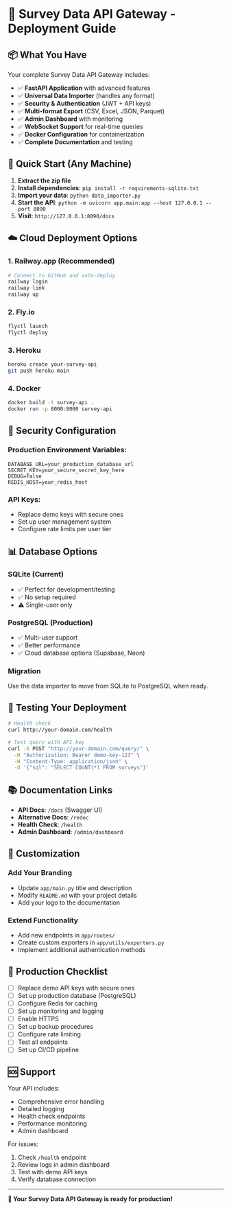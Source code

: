 # 🚀 Survey Data API Gateway - Deployment Guide

## 📦 **What You Have**

Your complete Survey Data API Gateway includes:

- ✅ **FastAPI Application** with advanced features
- ✅ **Universal Data Importer** (handles any format)
- ✅ **Security & Authentication** (JWT + API keys)
- ✅ **Multi-format Export** (CSV, Excel, JSON, Parquet)
- ✅ **Admin Dashboard** with monitoring
- ✅ **WebSocket Support** for real-time queries
- ✅ **Docker Configuration** for containerization
- ✅ **Complete Documentation** and testing

## 🎯 **Quick Start (Any Machine)**

1. **Extract the zip file**
2. **Install dependencies**: `pip install -r requirements-sqlite.txt`
3. **Import your data**: `python data_importer.py`
4. **Start the API**: `python -m uvicorn app.main:app --host 127.0.0.1 --port 8090`
5. **Visit**: `http://127.0.0.1:8090/docs`

## ☁️ **Cloud Deployment Options**

### **1. Railway.app (Recommended)**
```bash
# Connect to GitHub and auto-deploy
railway login
railway link
railway up
```

### **2. Fly.io**
```bash
flyctl launch
flyctl deploy
```

### **3. Heroku**
```bash
heroku create your-survey-api
git push heroku main
```

### **4. Docker**
```bash
docker build -t survey-api .
docker run -p 8000:8000 survey-api
```

## 🔐 **Security Configuration**

### Production Environment Variables:
```env
DATABASE_URL=your_production_database_url
SECRET_KEY=your_secure_secret_key_here
DEBUG=False
REDIS_HOST=your_redis_host
```

### API Keys:
- Replace demo keys with secure ones
- Set up user management system
- Configure rate limits per user tier

## 📊 **Database Options**

### **SQLite (Current)**
- ✅ Perfect for development/testing
- ✅ No setup required
- ⚠️ Single-user only

### **PostgreSQL (Production)**
- ✅ Multi-user support
- ✅ Better performance
- ✅ Cloud database options (Supabase, Neon)

### **Migration**
Use the data importer to move from SQLite to PostgreSQL when ready.

## 🧪 **Testing Your Deployment**

```bash
# Health check
curl http://your-domain.com/health

# Test query with API key
curl -X POST "http://your-domain.com/query/" \
  -H "Authorization: Bearer demo-key-123" \
  -H "Content-Type: application/json" \
  -d '{"sql": "SELECT COUNT(*) FROM surveys"}'
```

## 📚 **Documentation Links**

- **API Docs**: `/docs` (Swagger UI)
- **Alternative Docs**: `/redoc`
- **Health Check**: `/health`
- **Admin Dashboard**: `/admin/dashboard`

## 🔧 **Customization**

### **Add Your Branding**
- Update `app/main.py` title and description
- Modify `README.md` with your project details
- Add your logo to the documentation

### **Extend Functionality**
- Add new endpoints in `app/routes/`
- Create custom exporters in `app/utils/exporters.py`
- Implement additional authentication methods

## 🎯 **Production Checklist**

- [ ] Replace demo API keys with secure ones
- [ ] Set up production database (PostgreSQL)
- [ ] Configure Redis for caching
- [ ] Set up monitoring and logging
- [ ] Enable HTTPS
- [ ] Set up backup procedures
- [ ] Configure rate limiting
- [ ] Test all endpoints
- [ ] Set up CI/CD pipeline

## 🆘 **Support**

Your API includes:
- Comprehensive error handling
- Detailed logging
- Health check endpoints
- Performance monitoring
- Admin dashboard

For issues:
1. Check `/health` endpoint
2. Review logs in admin dashboard
3. Test with demo API keys
4. Verify database connection

---

**🎉 Your Survey Data API Gateway is ready for production!**
